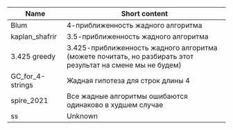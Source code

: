|Name|Short content|
|-|-|
|Blum|4-приближенность жадного алгоритма|
|kaplan_shafrir|3.5-приближенность жадного алгоритма|
|3.425 greedy|3.425-приближенность жадного алгоритма (можете почитать, но разбирать этот результат на смене мы не будем)|
|GC_for_4-strings|Жадная гипотеза для строк длины 4|
|spire_2021|Все жадные алгоритмы ошибаются одинаково в худшем случае|
|ss|Unknown|
